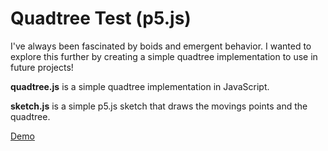 # Quadtree Test (p5.js)
I've always been fascinated by boids and emergent behavior. I wanted to explore this further by creating a simple quadtree implementation to use in future projects!

**quadtree.js** is a simple quadtree implementation in JavaScript.

**sketch.js** is a simple p5.js sketch that draws the movings points and the quadtree.

[Demo](https://quadtree-test.vercel.app)
